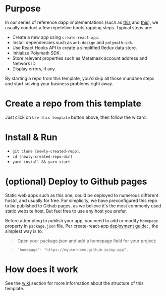 # Purpose

In our series of reference dapp implementations (such as [this](https://github.com/PolymathNetwork/whitelist-standalone) and [this](https://github.com/PolymathNetwork/whitelist-standalone)), we usually conduct a few repetetive bootstrapping steps. Typical steps are:
- Create a new app using `create-react-app`.
- Install dependencies such as `ant-design` and `polymath-sdk`.
- Use React Hooks API to create a simplified Redux data store.
- Initialize Polymath SDK.
- Store relevant properties such as Metamask account address and Network ID.
- Display errors, if any.

By starting a repo from this template, you'd skip all those mundane steps and start solving your business problems right away.

# Create a repo from this template

Just click on `Use this template` button above, then follow the wizard.

# Install & Run

- `git clone [newly-created-repo]`.
- `cd [newly-created-repo-dir]`
- `yarn install && yarn start`

# (optional) Deploy to Github pages 

Static web apps such as this one, could be deployed to numerous different hostd, and usually for free. For simplicity, we have preconfigured this repo to be published to Github pages, as we believe it's the most commonly used static website host. But feel free to use any host you prefer.

Before attempting to publish your app, you need to add or modify `homepage` property in `package.json` file. Per create-react-app [deployment guide](https://create-react-app.dev/docs/deployment#step-1-add-homepage-to-packagejson):
, the simplest way is to:
> Open your package.json and add a homepage field for your project:

>  ```"homepage": "https://myusername.github.io/my-app",```

# How does it work

See the [wiki](https://github.com/PolymathNetwork/dapp-boilerplate/wiki) section for more information about the structure of this template.

